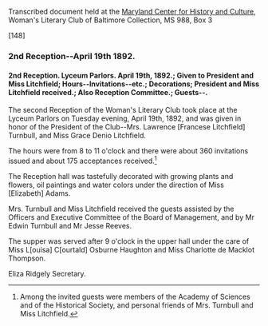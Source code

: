 Transcribed document held at the [Maryland Center for History and Culture](http://mdhs.org/), Woman's Literary Club of Baltimore Collection, MS 988, Box 3

[148]

### 2nd Reception--April 19th 1892.

#### 2nd Reception. Lyceum Parlors. April 19th, 1892.; Given to President and Miss Litchfield; Hours--Invitations--etc.; Decorations; President and Miss Litchfield received.; Also Reception Committee.; Guests--.

The second Reception of the Woman's Literary Club took place at the Lyceum Parlors on Tuesday evening, April 19th, 1892, and was given in honor of the President of the Club--Mrs. Lawrence [Francese Litchfield] Turnbull, and Miss Grace Denio Litchfield.

The hours were from 8 to 11 o'clock and there were about 360 invitations issued and about 175 acceptances received.[^ER1]
[^ER1]: Among the invited guests were members of the Academy of Sciences and of the Historical Society, and personal friends of Mrs. Turnbull and Miss Litchfield.

The Reception hall was tastefully decorated with growing plants and flowers, oil paintings and water colors under the direction of Miss [Elizabeth] Adams.

Mrs. Turnbull and Miss Litchfield received the guests assisted by the Officers and Executive Committee of the Board of Management, and by Mr Edwin Turnbull and Mr Jesse Reeves.

The supper was served after 9 o'clock in the upper hall under the care of Miss L[ouisa] C[ourtald] Osburne Haughton and Miss Charlotte de Macklot Thompson.

Eliza Ridgely
Secretary.